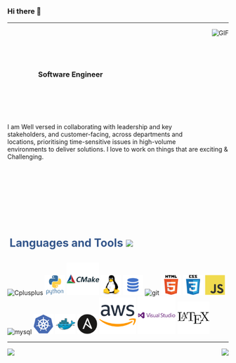 ### Hi there 👋
<hr style="border-top: 0.5px; color:light-blue;">
<!--
**Numidia27/Numidia27** is a ✨ _special_ ✨ repository because its `README.md` (this file) appears on your GitHub profile.
-->
<img align="right" alt="GIF" src="https://github.com/arsentieva/arsentieva/blob/main/code.gif?raw=true" height="260" />
<div style="padding: 70px; align: right;">
  <h3>Software Engineer</h3> 
</div>
 
<p align="left"> I am Well versed in collaborating with leadership and key stakeholders, and customer-facing, across departments and locations, prioritising time-sensitive issues in high-volume environments to deliver solutions. I love to work on things that are exciting & Challenging.</p> 
<br>
<br>
<br>
<br>
<br>
<br>
<br>

<div style="padding: 5px;">
  <h3 style="color: rgb(52, 86, 139); font-size:25px;">Languages and Tools <img src="https://media.giphy.com/media/WUlplcMpOCEmTGBtBW/giphy.gif" width="36"></h3> 
</div>

<div>
 <img src="https://raw.githubusercontent.com/coderjojo/coderjojo/master/img/cpp.png" title="Cpluplus" alt="Cplusplus" width="46">
 <img src="https://github.com/devicons/devicon/blob/master/icons/python/python-original-wordmark.svg" title="Python" alt="Python" width="46"/>
 <img src="https://github.com/devicons/devicon/blob/master/icons/cmake/cmake-original-wordmark.svg" title="CMake" alt="CMake" width="74"/>
 <img src="https://raw.githubusercontent.com/devicons/devicon/master/icons/linux/linux-original.svg" title="linux" alt="linux" width="46">
 <img src="https://raw.githubusercontent.com/github/explore/80688e429a7d4ef2fca1e82350fe8e3517d3494d/topics/sql/sql.png" title="sql" alt="SQL" width="46"/>
 <img src="https://www.vectorlogo.zone/logos/git-scm/git-scm-icon.svg" title="git" alt="git" width="46"/>
 <img src="https://raw.githubusercontent.com/devicons/devicon/master/icons/html5/html5-original-wordmark.svg" title="html5" alt="html5" width="46"> 
 <img src="https://raw.githubusercontent.com/devicons/devicon/master/icons/css3/css3-original-wordmark.svg" title="css3" alt="css3" width="46"/>
 <img src="https://github.com/devicons/devicon/blob/master/icons/javascript/javascript-original.svg" title="JS" alt="JS" width="46"/>
 <img src="https://www.vectorlogo.zone/logos/mysql/mysql-ar21.svg" alt="mysql" width="77">
 <img src="https://github.com/devicons/devicon/blob/master/icons/kubernetes/kubernetes-plain.svg" title="Kubernetes" alt="Kubernetes" width="46"/>
 <img src="https://github.com/devicons/devicon/blob/master/icons/docker/docker-original.svg" title="docker" alt="docker" width="46"/>
 <img src="https://github.com/devicons/devicon/blob/master/icons/ansible/ansible-original.svg" title="ansible" alt="ansible" width="46"/>
 <img src="https://github.com/devicons/devicon/blob/master/icons/amazonwebservices/amazonwebservices-original-wordmark.svg" title="aws" alt="aws" width="84"/>
 <img src="https://github.com/devicons/devicon/blob/master/icons/visualstudio/visualstudio-plain-wordmark.svg" title="VS" alt="VS" width="86"/>
 <img src="https://github.com/devicons/devicon/blob/master/icons/latex/latex-original.svg" title="latex" alt="latex" width="74"/>
 

<hr style="height:2px; border-width:1; color:light-blue; background-color:gray">
  
<div>
  <img align="left" src="https://github-readme-stats.vercel.app/api/top-langs/?username=kahina227&layout=compact&show_icons=true&theme=vue" />
  <img height="165" align="right" src="https://github-readme-stats.vercel.app/api?username=kahina227&show_icons=true&theme=vue&count_private=true" />
</div>

